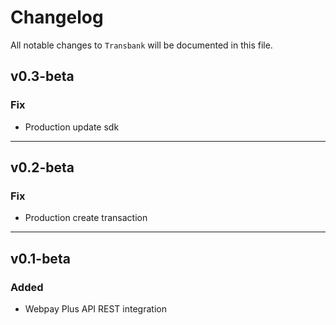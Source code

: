 # Changelog

All notable changes to `Transbank` will be documented in this file.
## v0.3-beta
### Fix
-  Production update sdk
------
## v0.2-beta
### Fix
-  Production create transaction
------
## v0.1-beta
### Added
-  Webpay Plus API REST integration


